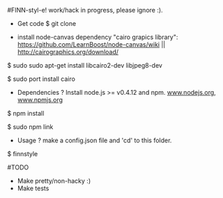 #FINN-styl-e! work/hack in progress, please ignore :).
  
  - Get code
  $ git clone
  
  -  install node-canvas dependency "cairo grapics library": https://github.com/LearnBoost/node-canvas/wiki || http://cairographics.org/download/ 
  
  $  sudo sudo apt-get install libcairo2-dev libjpeg8-dev
  
  $  sudo port install cairo

  - Dependencies
  ? Install node.js >= v0.4.12 and npm. www.nodejs.org, www.npmjs.org
  
  $ npm install
  
  $ sudo npm link
  
  - Usage
  ? make a config.json file and 'cd' to this folder.
  
  $ finnstyle
  
  
#TODO
  - Make pretty/non-hacky :)
  - Make tests